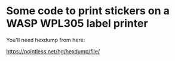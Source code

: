 Some code to print stickers on a WASP WPL305 label printer
==========================================================

You'll need hexdump from here:

https://pointless.net/hg/hexdump/file/

